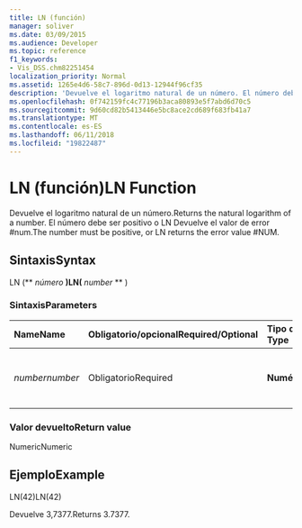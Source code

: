 ```yaml
---
title: LN (función)
manager: soliver
ms.date: 03/09/2015
ms.audience: Developer
ms.topic: reference
f1_keywords:
- Vis_DSS.chm82251454
localization_priority: Normal
ms.assetid: 1265e4d6-58c7-896d-0d13-12944f96cf35
description: 'Devuelve el logaritmo natural de un número. El número debe ser positivo o LN Devuelve el valor de error #num.'
ms.openlocfilehash: 0f742159fc4c77196b3aca80893e5f7abd6d70c5
ms.sourcegitcommit: 9d60cd82b5413446e5bc8ace2cd689f683fb41a7
ms.translationtype: MT
ms.contentlocale: es-ES
ms.lasthandoff: 06/11/2018
ms.locfileid: "19822487"
---
```

# <a name="ln-function"></a><span data-ttu-id="e23ff-104">LN (función)</span><span class="sxs-lookup"><span data-stu-id="e23ff-104">LN Function</span></span>

<span data-ttu-id="e23ff-105">Devuelve el logaritmo natural de un número.</span><span class="sxs-lookup"><span data-stu-id="e23ff-105">Returns the natural logarithm of a number.</span></span> <span data-ttu-id="e23ff-106">El número debe ser positivo o LN Devuelve el valor de error #num.</span><span class="sxs-lookup"><span data-stu-id="e23ff-106">The number must be positive, or LN returns the error value #NUM.</span></span>
  
## <a name="syntax"></a><span data-ttu-id="e23ff-107">Sintaxis</span><span class="sxs-lookup"><span data-stu-id="e23ff-107">Syntax</span></span>

<span data-ttu-id="e23ff-108">LN (** *número* **)</span><span class="sxs-lookup"><span data-stu-id="e23ff-108">LN(** *number* ** )</span></span> 
  
### <a name="parameters"></a><span data-ttu-id="e23ff-109">Sintaxis</span><span class="sxs-lookup"><span data-stu-id="e23ff-109">Parameters</span></span>

|<span data-ttu-id="e23ff-110">**Name**</span><span class="sxs-lookup"><span data-stu-id="e23ff-110">**Name**</span></span>|<span data-ttu-id="e23ff-111">**Obligatorio/opcional**</span><span class="sxs-lookup"><span data-stu-id="e23ff-111">**Required/Optional**</span></span>|<span data-ttu-id="e23ff-112">**Tipo de datos**</span><span class="sxs-lookup"><span data-stu-id="e23ff-112">**Data Type**</span></span>|<span data-ttu-id="e23ff-113">**Descripción**</span><span class="sxs-lookup"><span data-stu-id="e23ff-113">**Description**</span></span>|
|:-----|:-----|:-----|:-----|
| <span data-ttu-id="e23ff-114">_number_</span><span class="sxs-lookup"><span data-stu-id="e23ff-114">_number_</span></span> <br/> |<span data-ttu-id="e23ff-115">Obligatorio</span><span class="sxs-lookup"><span data-stu-id="e23ff-115">Required</span></span>  <br/> |<span data-ttu-id="e23ff-116">**Numérico**</span><span class="sxs-lookup"><span data-stu-id="e23ff-116">**Numeric**</span></span> <br/> | <span data-ttu-id="e23ff-117">El número cuyo logaritmo natural desea encontrar.</span><span class="sxs-lookup"><span data-stu-id="e23ff-117">The number whose natural logarithm you want to find.</span></span>  <br/> |
   
### <a name="return-value"></a><span data-ttu-id="e23ff-118">Valor devuelto</span><span class="sxs-lookup"><span data-stu-id="e23ff-118">Return value</span></span>

<span data-ttu-id="e23ff-119">Numeric</span><span class="sxs-lookup"><span data-stu-id="e23ff-119">Numeric</span></span>
  
## <a name="example"></a><span data-ttu-id="e23ff-120">Ejemplo</span><span class="sxs-lookup"><span data-stu-id="e23ff-120">Example</span></span>

<span data-ttu-id="e23ff-121">LN(42)</span><span class="sxs-lookup"><span data-stu-id="e23ff-121">LN(42)</span></span> 
  
<span data-ttu-id="e23ff-122">Devuelve 3,7377.</span><span class="sxs-lookup"><span data-stu-id="e23ff-122">Returns 3.7377.</span></span> 
  

